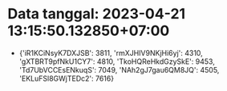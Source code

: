 # Data tanggal: 2023-04-21 13:15:50.132850+07:00

* {'iR1KCiNsyK7DXJSB': 3811, 'rmXJHIV9NKjHi6yj': 4310, 'gXTBRT9pfNkU1CY7': 4810, 'TkoHQReHkdGzySkE': 9453, 'Td7UbVCCEsENkuqS': 7049, 'NAh2gJ7gau6QM8JQ': 4505, 'EKLuFSl8GWjTEDc2': 7616}
